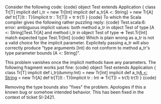 Consider the following code:
{code}
object Test extends Application {
	class Tr[T]
	implicit def i_tr = new Tr[Int]
	implicit def a_tr[A <: String] = new Tr[A]
	def tr[T](t : T)(implicit tr : Tr[T]) = tr
	tr(1)
}
{code}
To which the Scala compiler gives the following rather puzzling reply:
{code}
Test.scala:6: error: ambiguous implicit values:
 both method a_tr in object Test of type [A <: String]Test.Tr[A]
 and method i_tr in object Test of type => Test.Tr[Int]
 match expected type Test.Tr[Int]
{code}
Which is plain wrong as a_tr is not a valid choice for the implicit parameter. Explicitely passing a_tr will also correctly produce "type arguments [Int] do not conform to method a_tr's type parameter bounds [A <: String]".

This problem vanishes once the implicit methods have any parameters. The following fragment works just fine:
{code}
object Test extends Application {
	class Tr[T]
	implicit def i_tr(dummy:Int) = new Tr[Int]
	implicit def a_tr[A <: String](dummy:Int) = new Tr[A]
	def tr[T](t : T)(implicit tr : Int => Tr[T]) = tr(1)
	tr(1)
}
{code}

Removing the type bounds also "fixes" the problem. Apologies if this a known bug or somehow intended behavior.
This has been fixed in the context of ticket SI-2421.

